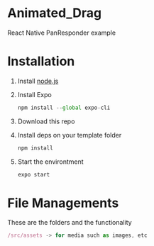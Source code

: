 # Animated_Drag
React Native PanResponder example

# Installation

1. Install [node.js](https://nodejs.org/en/)
2. Install Expo

   ```jsx
   npm install --global expo-cli
   ```

3. Download this repo
4. Install deps on your template folder

   ```jsx
   npm install
   ```

5. Start the environtment

   ```jsx
   expo start
   ```


# File Managements

These are the folders and the functionality

```jsx
/src/assets -> for media such as images, etc

```

